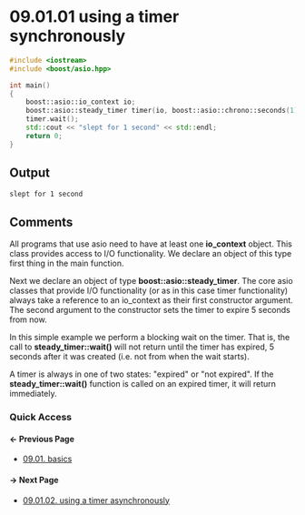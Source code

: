 # 09.01.01 using a timer synchronously

```cxx
#include <iostream>
#include <boost/asio.hpp>

int main()
{
    boost::asio::io_context io;
    boost::asio::steady_timer timer(io, boost::asio::chrono::seconds(1));
    timer.wait();
    std::cout << "slept for 1 second" << std::endl;
    return 0;
}

```

## Output

```txt
slept for 1 second
```

## <span title="References: https://www.boost.org/doc/libs/1_70_0/doc/html/boost_asio/tutorial/tuttimer1.html">Comments</span>

All programs that use asio need to have at least one **io_context** object.
This class provides access to I/O functionality.
We declare an object of this type first thing in the main function.

Next we declare an object of type **boost::asio::steady_timer**.
The core asio classes that provide I/O functionality (or as in this case timer functionality)
always take a reference to an io_context as their first constructor argument.
The second argument to the constructor sets the timer to expire 5 seconds from now.

In this simple example we perform a blocking wait on the timer.
That is, the call to **steady_timer::wait()** will not return until the timer has expired,
5 seconds after it was created (i.e. not from when the wait starts).

A timer is always in one of two states: "expired" or "not expired".
If the **steady_timer::wait()** function is called on an expired timer, it will return immediately.

### Quick Access

<div class="previous_page pagination">

#### &#8592; Previous Page

* [09.01. basics](./../../09.network_programming/01.basics/README.md)

</div>
<div class="next_page pagination">

#### &#8594; Next Page

* [09.01.02. using a timer asynchronously](./../../09.network_programming/01.basics/02.async_wait.md)

</div>
